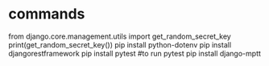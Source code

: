 # commands 

from django.core.management.utils import get_random_secret_key
print(get_random_secret_key())
pip install python-dotenv
pip install djangorestframework
pip install pytest #to run pytest
pip install django-mptt
